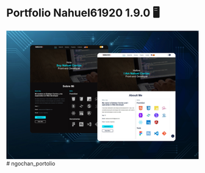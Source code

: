 # Portfolio Nahuel61920 1.9.0 🖥️

![preview img](/preview.png)
#   n g o c h a n _ p o r t o l i o 
 
 